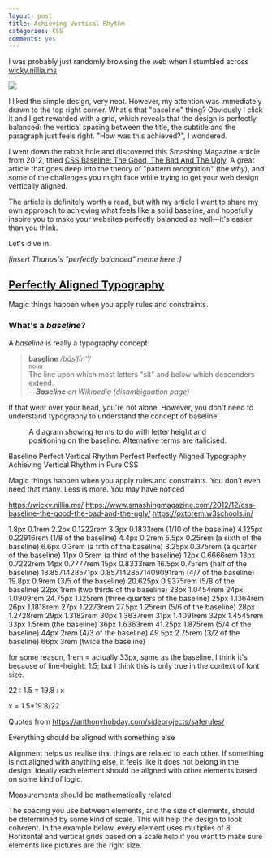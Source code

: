 ```yaml
---
layout: post
title: Achieving Vertical Rhythm
categories: CSS
comments: yes
---
```


I was probably just randomly browsing the web when I stumbled across [wicky.nillia.ms](https://wicky.nillia.ms/).

![](wickynilliams.webp)

I liked the simple design, very neat. However, my attention was immediately drawn to the top right corner. What's that "baseline" thing? Obviously I click it and I get rewarded with a grid, which reveals that the design is perfectly balanced: the vertical spacing between the title, the subtitle and the paragraph just feels right. "How was this achieved?", I wondered.

I went down the rabbit hole and discovered this Smashing Magazine article from 2012, titled [CSS Baseline: The Good, The Bad And The Ugly](https://www.smashingmagazine.com/2012/12/css-baseline-the-good-the-bad-and-the-ugly/). A great article that goes deep into the theory of "pattern recognition" (the *why*), and some of the challenges you might face while trying to get your web design vertically aligned.

The article is definitely worth a read, but with my article I want to share my own approach to achieving what feels like a solid baseline, and hopefully inspire you to make your websites perfectly balanced as well—it's easier than you think.

Let's dive in.

*[insert Thanos's "perfectly balanced" meme here :]*

## [Perfectly Aligned Typography](#perfectly-aligned-typography)

Magic things happen when you apply rules and constraints.

### What's a *baseline*?

A *baseline* is really a typography concept:

> **baseline** _/bās′līn″/_
> <br><small>noun</small><br>
> The line upon which most letters "sit" and below which descenders extend.
> <br><cite>—**Baseline** on Wikipedia (disambiguation page)</cite>

If that went over your head, you're not alone. However, you don't need to understand typography to understand the concept of baseline.

<figure>
    <img src="/images/svg/baseline.svg" alt="">
    <figcaption>A diagram showing terms to do with letter height and positioning on the baseline. Alternative terms are italicised.</figcaption>
</figure>


Baseline Perfect
Vertical Rhythm Perfect
Perfectly Aligned Typography
Achieving Vertical Rhythm in Pure CSS

Magic things happen when you apply rules and constraints.
You don't even need that many. Less is more.
You may have noticed

https://wicky.nillia.ms/
https://www.smashingmagazine.com/2012/12/css-baseline-the-good-the-bad-and-the-ugly/
https://pxtorem.w3schools.in/

1.8px 0.1rem
2.2px 0.1222rem
3.3px 0.1833rem (1/10 of the baseline)
4.125px 0.22916rem (1/8 of the baseline)
4.4px 0.2rem
5.5px 0.25rem (a sixth of the baseline)
6.6px 0.3rem (a fifth of the baseline)
8.25px  0.375rem (a quarter of the baseline)
11px  0.5rem (a third of the baseline)
12px 0.6666rem
13px  0.7222rem
14px  0.7777rem
15px  0.8333rem
16.5px  0.75rem (half of the baseline)
18.8571428571px 0.8571428571409091rem (4/7 of the baseline)
19.8px  0.9rem (3/5 of the baseline)
20.625px  0.9375rem (5/8 of the baseline)
22px  1rem (two thirds of the baseline)
23px  1.0454rem
24px  1.0909rem
24.75px 1.125rem (three quarters of the baseline)
25px  1.1364rem
26px  1.1818rem
27px  1.2273rem
27.5px  1.25rem (5/6 of the baseline)
28px  1.2728rem
29px  1.3182rem
30px  1.3637rem
31px  1.4091rem
32px  1.4545rem
33px  1.5rem (the baseline)
36px  1.6363rem
41.25px 1.875rem (5/4 of the baseline)
44px  2rem (4/3 of the baseline)
49.5px 2.75rem (3/2 of the baseline)
66px  3rem (twice the baseline)



for some reason, 1rem = actually 33px, same as the baseline. I think it's because of line-height: 1.5; but I think this is only true in the context of font size.


22 : 1.5 = 19.8 : x

x = 1.5*19.8/22


Quotes from https://anthonyhobday.com/sideprojects/saferules/

Everything should be aligned with something else

Alignment helps us realise that things are related to each other. If something is not aligned with anything else, it feels like it does not belong in the design. Ideally each element should be aligned with other elements based on some kind of logic.

Measurements should be mathematically related

The spacing you use between elements, and the size of elements, should be determined by some kind of scale. This will help the design to look coherent. In the example below, every element uses multiples of 8. Horizontal and vertical grids based on a scale help if you want to make sure elements like pictures are the right size.
